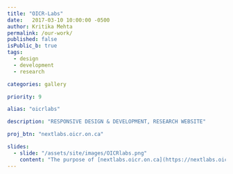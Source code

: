 ```yaml
---
title: "OICR-Labs"
date:   2017-03-10 10:00:00 -0500
author: Kritika Mehta
permalink: /our-work/
published: false
isPublic_b: true
tags:
  - design
  - development
  - research

categories: gallery

priority: 9

alias: "oicrlabs"

description: "RESPONSIVE DESIGN & DEVELOPMENT, RESEARCH WEBSITE"

proj_btn: "nextlabs.oicr.on.ca"

slides:
  - slide: "/assets/site/images/OICRlabs.png"
    content: "The purpose of [nextlabs.oicr.on.ca](https://nextlabs.oicr.on.ca/) is to help OICR-labs promote their mission and unique personality, share recent research activities, and recruit top talent. The site design incorporates an efficient search functionality for further exploration of the labs, programs, and investigators. OICR-Labs empowers OICR researchers and their teams to communicate and collaborate with each other. Each Lab can take ownership of their message and presentation in order to target specific groups of candidates as well as help attract funding."
---
```


